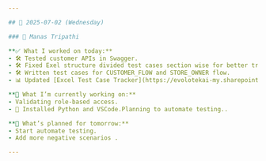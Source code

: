 ```yaml
---

## 📅 2025-07-02 (Wednesday)

### 👤 Manas Tripathi

**✅ What I worked on today:**
- 🛠️ Tested customer APIs in Swagger.
- 🛠️ Fixed Exel structure divided test cases section wise for better tracking.
- 🛠️ Written test cases for CUSTOMER_FLOW and STORE_OWNER flow.
- 📊 Updated [Excel Test Case Tracker](https://evolotekai-my.sharepoint.com/:x:/r/personal/aman_lalpuria_evolotek_ai/_layouts/15/Doc.aspx?sourcedoc=%7B1A85F6E1-CE58-408A-98E6-D22580931C7D%7D&file=API%20Test%20Cases.xlsx&fromShare=true&action=default&mobileredirect=true).

**🧠 What I’m currently working on:**
- Validating role-based access.
- 🐛 Installed Python and VSCode.Planning to automate testing..

**📌 What’s planned for tomorrow:**
- Start automate testing.
- Add more negative scenarios .

---
```

